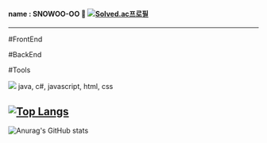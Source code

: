 #### name : SNOWOO-OO 👋 [![Solved.ac프로필](http://mazassumnida.wtf/api/mini/generate_badge?boj=sha2sha)](https://solved.ac/sha2sha)
---

#FrontEnd

#BackEnd

#Tools


<img src="https://img.shields.io/badge/이름-색상코드?style=flat-square&logo=로고명&logoColor=로고색"/>
    java, c#, javascript, html, css

[![Top Langs](https://github-readme-stats.vercel.app/api/top-langs/?username=snowoo-oo)](https://github.com/snowoo-oo/github-readme-stats)
---
![Anurag's GitHub stats](https://github-readme-stats.vercel.app/api?username=snowoo-oo&theme=city_lights&show_icons=true&hide=contribs,prs)


<!--
**snowoo-oo/snowoo-oo** is a ✨ _special_ ✨ repository because its `README.md` (this file) appears on your GitHub profile.

Here are some ideas to get you started:

- 🔭 I’m currently working on ...
- 🌱 I’m currently learning ...
- 👯 I’m looking to collaborate on ...
- 🤔 I’m looking for help with ...
- 💬 Ask me about ...
- 📫 How to reach me: ...
- 😄 Pronouns: ...
- ⚡ Fun fact: ...
-->
